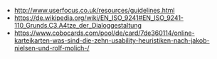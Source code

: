 - http://www.userfocus.co.uk/resources/guidelines.html
- https://de.wikipedia.org/wiki/EN_ISO_9241#EN_ISO_9241-110_Grunds.C3.A4tze_der_Dialoggestaltung
- https://www.cobocards.com/pool/de/card/7de360114/online-karteikarten-was-sind-die-zehn-usability-heuristiken-nach-jakob-nielsen-und-rolf-molich-/
